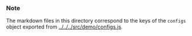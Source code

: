 ### Note

The markdown files in this directory correspond to the keys of the `configs` object exported from [../../../src/demo/configs.js](../../../src/demo/configs.js).